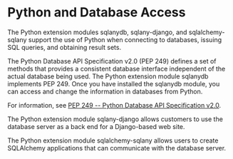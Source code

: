 <!-- loio3bdc877e6c5f1014b7b2d2a9739b2bc8 -->

# Python and Database Access

The Python extension modules sqlanydb, sqlany-django, and sqlalchemy-sqlany support the use of Python when connecting to databases, issuing SQL queries, and obtaining result sets.

The Python Database API Specification v2.0 \(PEP 249\) defines a set of methods that provides a consistent database interface independent of the actual database being used. The Python extension module sqlanydb implements PEP 249. Once you have installed the sqlanydb module, you can access and change the information in databases from Python.

For information, see [PEP 249 -- Python Database API Specification v2.0](http://www.python.org/dev/peps/pep-0249/).

The Python extension module sqlany-django allows customers to use the database server as a back end for a Django-based web site.

The Python extension module sqlalchemy-sqlany allows users to create SQLAlchemy applications that can communicate with the database server.

